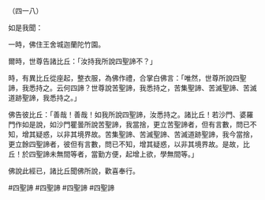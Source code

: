 （四一八）

如是我聞：

一時，佛住王舍城迦蘭陀竹園。

爾時，世尊告諸比丘：「汝持我所說四聖諦不？」

時，有異比丘從座起，整衣服，為佛作禮，合掌白佛言：「唯然，世尊所說四聖諦，我悉持之。云何四諦？世尊說苦聖諦，我悉持之，苦集聖諦、苦滅聖諦、苦滅道跡聖諦，我悉持之。」

佛告彼比丘：「善哉！善哉！如我所說四聖諦，汝悉持之。諸比丘！若沙門、婆羅門作如是說，如沙門瞿曇所說苦聖諦，我當捨，更立苦聖諦者，但有言數，問已不知，增其疑惑，以非其境界故。苦集聖諦、苦滅聖諦、苦滅道跡聖諦，我今當捨，更立餘四聖諦者，彼但有言數，問已不知，增其疑惑，以非其境界故。是故，比丘！於四聖諦未無間等者，當勤方便，起增上欲，學無間等。」

佛說此經已，諸比丘聞佛所說，歡喜奉行。



#四聖諦
#四聖諦
#四聖諦
#四聖諦
